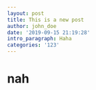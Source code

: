 ```yaml
---
layout: post
title: This is a new post
author: john_doe
date: '2019-09-15 21:19:28'
intro_paragraph: Haha
categories: '123'
---
```

# nah
